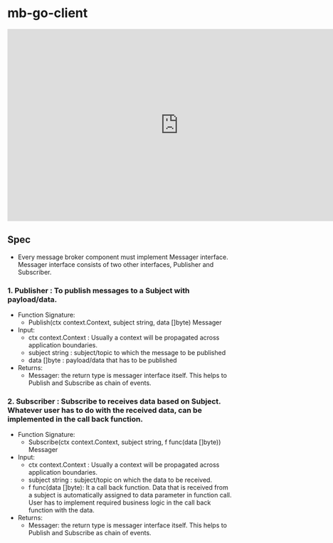 # mb-go-client
<div>
<iframe width="768" height="432" src="https://miro.com/app/live-embed/uXjVPfNcfnc=/?moveToViewport=-1002,-295,1094,562&embedId=557514165838" frameborder="0" scrolling="no" allowfullscreen></iframe>
</div>

## Spec
- Every message broker component must implement   Messager interface.
Messager interface consists of two other interfaces, Publisher and Subscriber.

### 1. Publisher : To publish messages to a Subject with payload/data.
- Function Signature:
    - Publish(ctx context.Context, subject string, data []byte) Messager
- Input:
    - ctx context.Context : Usually a context will be propagated across application boundaries.
    - subject string : subject/topic to which the message to be published
    - data []byte : payload/data that has to be published
- Returns:
    - Messager: the return type is  messager interface itself. This helps to Publish and Subscribe as chain of events.

### 2. Subscriber : Subscribe to  receives data based on Subject. Whatever user has to do with the received data,  can be implemented in the call back function.
- Function Signature:
    - Subscribe(ctx context.Context, subject string, f func(data []byte)) Messager
- Input:
    - ctx context.Context : Usually a context will be propagated across application boundaries.
    - subject string : subject/topic on which the data to be received.
    - f func(data []byte): It a call back function. Data that is received from a subject is automatically assigned to data parameter in function call. User has to implement required business logic in the call back function with the data.
- Returns:
    - Messager:  the return type is messager interface itself. This helps to Publish and Subscribe as chain of events.

